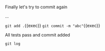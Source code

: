 Finally let's try to commit again

...

`git add .`{{exec}}
`git commit -m "abc"`{{exec}}

All tests pass and commit added

`git log`
